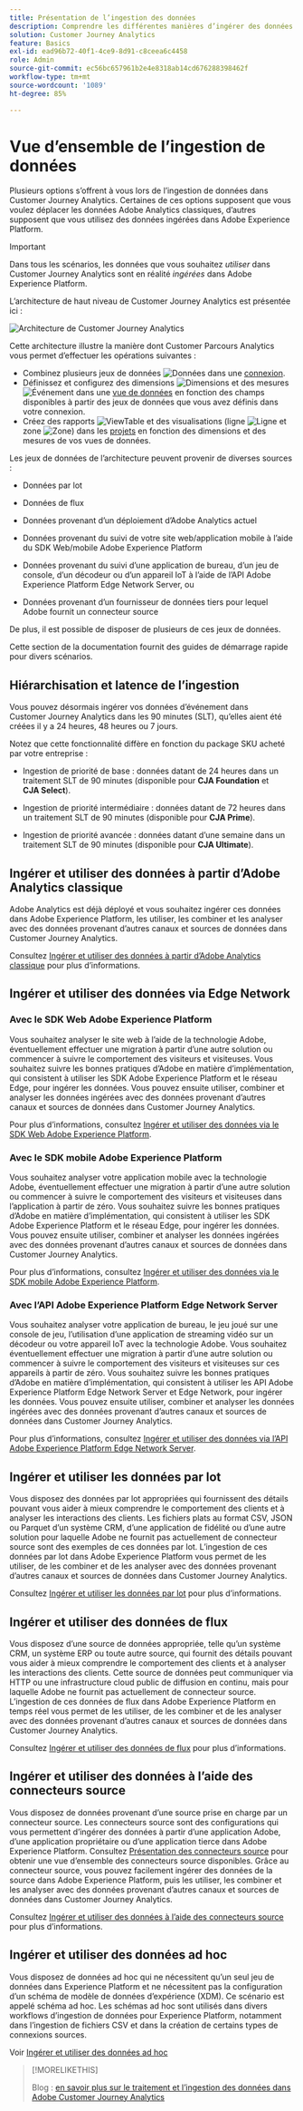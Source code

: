 ```yaml
---
title: Présentation de l’ingestion des données
description: Comprendre les différentes manières d’ingérer des données dans Customer Journey Analytics
solution: Customer Journey Analytics
feature: Basics
exl-id: ead96b72-40f1-4ce9-8d91-c8ceea6c4458
role: Admin
source-git-commit: ec56bc657961b2e4e8318ab14cd676288398462f
workflow-type: tm+mt
source-wordcount: '1089'
ht-degree: 85%

---
```


# Vue d’ensemble de l’ingestion de données

Plusieurs options s’offrent à vous lors de l’ingestion de données dans Customer Journey Analytics. Certaines de ces options supposent que vous voulez déplacer les données Adobe Analytics classiques, d’autres supposent que vous utilisez des données ingérées dans Adobe Experience Platform.

>[!IMPORTANT]
>
>Dans tous les scénarios, les données que vous souhaitez _utiliser_ dans Customer Journey Analytics sont en réalité _ingérées_ dans Adobe Experience Platform.


L’architecture de haut niveau de Customer Journey Analytics est présentée ici :

![Architecture de Customer Journey Analytics](/help/getting-started/assets/cja-overview.svg)

Cette architecture illustre la manière dont Customer Parcours Analytics vous permet d’effectuer les opérations suivantes :

* Combinez plusieurs jeux de données ![Données](/help/assets/icons/Data.svg) dans une [connexion](/help/connections/overview.md).
* Définissez et configurez des dimensions ![Dimensions](/help/assets/icons/Dimensions.svg) et des mesures ![Événement](/help/assets/icons/Event.svg) dans une [vue de données](/help/data-views/data-views.md) en fonction des champs disponibles à partir des jeux de données que vous avez définis dans votre connexion.
* Créez des rapports ![ViewTable](/help/assets/icons/ViewTable.svg) et des visualisations (ligne ![Ligne](/help/assets/icons/GraphTrend.svg) et zone ![Zone](/help/assets/icons/GraphAreaStacked.svg)) dans les [projets](/help/analysis-workspace/home.md) en fonction des dimensions et des mesures de vos vues de données.

Les jeux de données de l’architecture peuvent provenir de diverses sources :

* Données par lot

* Données de flux

* Données provenant d’un déploiement d’Adobe Analytics actuel

* Données provenant du suivi de votre site web/application mobile à l’aide du SDK Web/mobile Adobe Experience Platform

* Données provenant du suivi d’une application de bureau, d’un jeu de console, d’un décodeur ou d’un appareil IoT à l’aide de l’API Adobe Experience Platform Edge Network Server, ou

* Données provenant d’un fournisseur de données tiers pour lequel Adobe fournit un connecteur source

De plus, il est possible de disposer de plusieurs de ces jeux de données.

Cette section de la documentation fournit des guides de démarrage rapide pour divers scénarios.

## Hiérarchisation et latence de l’ingestion

Vous pouvez désormais ingérer vos données d’événement dans Customer Journey Analytics dans les 90 minutes (SLT), qu’elles aient été créées il y a 24 heures, 48 heures ou 7 jours.

Notez que cette fonctionnalité diffère en fonction du package SKU acheté par votre entreprise :

* Ingestion de priorité de base : données datant de 24 heures dans un traitement SLT de 90 minutes (disponible pour **CJA Foundation** et **CJA Select**).

* Ingestion de priorité intermédiaire : données datant de 72 heures dans un traitement SLT de 90 minutes (disponible pour **CJA Prime**).

* Ingestion de priorité avancée : données datant d’une semaine dans un traitement SLT de 90 minutes (disponible pour **CJA Ultimate**).

## Ingérer et utiliser des données à partir d’Adobe Analytics classique

Adobe Analytics est déjà déployé et vous souhaitez ingérer ces données dans Adobe Experience Platform, les utiliser, les combiner et les analyser avec des données provenant d’autres canaux et sources de données dans Customer Journey Analytics.

Consultez [Ingérer et utiliser des données à partir d’Adobe Analytics classique](./analytics.md) pour plus d’informations.


## Ingérer et utiliser des données via Edge Network

### Avec le SDK Web Adobe Experience Platform

Vous souhaitez analyser le site web à l’aide de la technologie Adobe, éventuellement effectuer une migration à partir d’une autre solution ou commencer à suivre le comportement des visiteurs et visiteuses. Vous souhaitez suivre les bonnes pratiques d’Adobe en matière d’implémentation, qui consistent à utiliser les SDK Adobe Experience Platform et le réseau Edge, pour ingérer les données. Vous pouvez ensuite utiliser, combiner et analyser les données ingérées avec des données provenant d’autres canaux et sources de données dans Customer Journey Analytics.

Pour plus d’informations, consultez [Ingérer et utiliser des données via le SDK Web Adobe Experience Platform](./aepwebsdk.md).

### Avec le SDK mobile Adobe Experience Platform

Vous souhaitez analyser votre application mobile avec la technologie Adobe, éventuellement effectuer une migration à partir d’une autre solution ou commencer à suivre le comportement des visiteurs et visiteuses dans l’application à partir de zéro. Vous souhaitez suivre les bonnes pratiques d’Adobe en matière d’implémentation, qui consistent à utiliser les SDK Adobe Experience Platform et le réseau Edge, pour ingérer les données. Vous pouvez ensuite utiliser, combiner et analyser les données ingérées avec des données provenant d’autres canaux et sources de données dans Customer Journey Analytics.

Pour plus d’informations, consultez [Ingérer et utiliser des données via le SDK mobile Adobe Experience Platform](./aepmobilesdk.md).

### Avec l’API Adobe Experience Platform Edge Network Server

Vous souhaitez analyser votre application de bureau, le jeu joué sur une console de jeu, l’utilisation d’une application de streaming vidéo sur un décodeur ou votre appareil IoT avec la technologie Adobe. Vous souhaitez éventuellement effectuer une migration à partir d’une autre solution ou commencer à suivre le comportement des visiteurs et visiteuses sur ces appareils à partir de zéro. Vous souhaitez suivre les bonnes pratiques d’Adobe en matière d’implémentation, qui consistent à utiliser les API Adobe Experience Platform Edge Network Server et Edge Network, pour ingérer les données. Vous pouvez ensuite utiliser, combiner et analyser les données ingérées avec des données provenant d’autres canaux et sources de données dans Customer Journey Analytics.

Pour plus d’informations, consultez [Ingérer et utiliser des données via l’API Adobe Experience Platform Edge Network Server](./serverapi.md).

## Ingérer et utiliser les données par lot

Vous disposez des données par lot appropriées qui fournissent des détails pouvant vous aider à mieux comprendre le comportement des clients et à analyser les interactions des clients. Les fichiers plats au format CSV, JSON ou Parquet d’un système CRM, d’une application de fidélité ou d’une autre solution pour laquelle Adobe ne fournit pas actuellement de connecteur source sont des exemples de ces données par lot. L’ingestion de ces données par lot dans Adobe Experience Platform vous permet de les utiliser, de les combiner et de les analyser avec des données provenant d’autres canaux et sources de données dans Customer Journey Analytics.

Consultez [Ingérer et utiliser les données par lot](./batch.md) pour plus d’informations.

## Ingérer et utiliser des données de flux

Vous disposez d’une source de données appropriée, telle qu’un système CRM, un système ERP ou toute autre source, qui fournit des détails pouvant vous aider à mieux comprendre le comportement des clients et à analyser les interactions des clients. Cette source de données peut communiquer via HTTP ou une infrastructure cloud public de diffusion en continu, mais pour laquelle Adobe ne fournit pas actuellement de connecteur source. L’ingestion de ces données de flux dans Adobe Experience Platform en temps réel vous permet de les utiliser, de les combiner et de les analyser avec des données provenant d’autres canaux et sources de données dans Customer Journey Analytics.

Consultez [Ingérer et utiliser des données de flux](./streaming.md) pour plus d’informations.

## Ingérer et utiliser des données à l’aide des connecteurs source

Vous disposez de données provenant d’une source prise en charge par un connecteur source. Les connecteurs source sont des configurations qui vous permettent d’ingérer des données à partir d’une application Adobe, d’une application propriétaire ou d’une application tierce dans Adobe Experience Platform. Consultez [Présentation des connecteurs source](https://experienceleague.adobe.com/docs/experience-platform/sources/home.html?lang=fr) pour obtenir une vue d’ensemble des connecteurs source disponibles. Grâce au connecteur source, vous pouvez facilement ingérer des données de la source dans Adobe Experience Platform, puis les utiliser, les combiner et les analyser avec des données provenant d’autres canaux et sources de données dans Customer Journey Analytics.

Consultez [Ingérer et utiliser des données à l’aide des connecteurs source](./sources.md) pour plus d’informations.

## Ingérer et utiliser des données ad hoc

Vous disposez de données ad hoc qui ne nécessitent qu’un seul jeu de données dans Experience Platform et ne nécessitent pas la configuration d’un schéma de modèle de données d’expérience (XDM). Ce scénario est appelé schéma ad hoc. Les schémas ad hoc sont utilisés dans divers workflows d’ingestion de données pour Experience Platform, notamment dans l’ingestion de fichiers CSV et dans la création de certains types de connexions sources.

Voir [ Ingérer et utiliser des données ad hoc](./adhoc.md)

>[!MORELIKETHIS]
>
>Blog : [en savoir plus sur le traitement et l’ingestion des données dans Adobe Customer Journey Analytics](https://experienceleaguecommunities.adobe.com/t5/adobe-analytics-blogs/a-closer-look-at-data-processing-amp-ingestion-in-adobe-customer/ba-p/665091?profile.language=fr)

